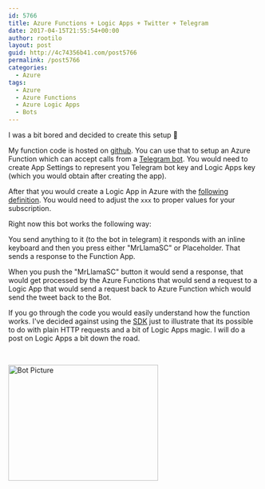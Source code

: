 ```yaml
---
id: 5766
title: Azure Functions + Logic Apps + Twitter + Telegram
date: 2017-04-15T21:55:54+00:00
author: rootilo
layout: post
guid: http://4c74356b41.com/post5766
permalink: /post5766
categories:
  - Azure
tags:
  - Azure
  - Azure Functions
  - Azure Logic Apps
  - Bots
---
```

I was a bit bored and decided to create this setup 🙂

My function code is hosted on [github](https://github.com/4c74356b41/tryh4rder/tree/master/sharpito). You can use that to setup an Azure Function which can accept calls from a [Telegram bot](http://4c74356b41.com/post5712). You would need to create App Settings to represent you Telegram bot key and Logic Apps key (which you would obtain after creating the app).

After that you would create a Logic App in Azure with the [following definition](https://github.com/4c74356b41/tryh4rder/blob/master/logicapp.definition). You would need to adjust the `xxx` to proper values for your subscription.

Right now this bot works the following way:

You send anything to it (to the bot in telegram) it responds with an inline keyboard and then you press either "MrLlamaSC" or Placeholder. That sends a response to the Function App.

When you push the "MrLlamaSC" button it would send a response, that would get processed by the Azure Functions that would send a request to a Logic App that would send a request back to Azure Function which would send the tweet back to the Bot.

If you go through the code you would easily understand how the function works. I've decided against using the [SDK](https://github.com/MrRoundRobin/telegram.bot) just to illustrate that its possible to do with plain HTTP requests and a bit of Logic Apps magic. I will do a post on Logic Apps a bit down the road.

&nbsp;

[<img class="alignnone size-medium wp-image-5768" src="http://4c74356b41.com/wp-content/uploads/2017/04/Untitled-300x232.png" alt="Bot Picture" width="300" height="232" srcset="http://4c74356b41.com/wp-content/uploads/2017/04/Untitled-300x232.png 300w, http://4c74356b41.com/wp-content/uploads/2017/04/Untitled-768x594.png 768w, http://4c74356b41.com/wp-content/uploads/2017/04/Untitled.png 973w" sizes="(max-width: 300px) 100vw, 300px" />](http://4c74356b41.com/wp-content/uploads/2017/04/Untitled.png)